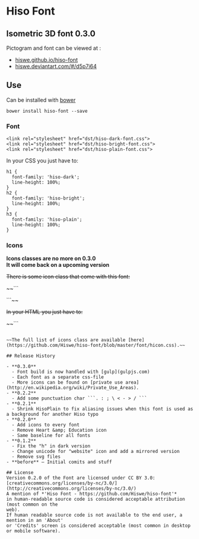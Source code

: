 # Hiso Font

## Isometric 3D font 0.3.0

Pictogram and font can be viewed at :

- [hiswe.github.io/hiso-font](http://hiswe.github.io/hiso-font)
- [hiswe.deviantart.com/#/d5p7i64](http://hiswe.deviantart.com/#/d5p7i64)

## Use
Can be installed with [bower](http://bower.io/)

```
bower install hiso-font --save
```

### Font

```
<link rel="stylesheet" href="dst/hiso-dark-font.css">
<link rel="stylesheet" href="dst/hiso-bright-font.css">
<link rel="stylesheet" href="dst/hiso-plain-font.css">
```

In your CSS you just have to:

```
h1 {
  font-family: 'hiso-dark';
  line-height: 100%;
}
h2 {
  font-family: 'hiso-bright';
  line-height: 100%;
}
h3 {
  font-family: 'hiso-plain';
  line-height: 100%;
}
```
### Icons

**Icons classes are no more on 0.3.0**   
**It will come back on a upcoming version**

~~There is some icon class that come with this font:~~

~~```
<link rel="stylesheet" href="font/hicon.css">
```~~

~~In your HTML you just have to:~~

~~```
<span class="hicon mail"></span>
```~~

~~The full list of icons class are available [here](https://github.com/Hiswe/hiso-font/blob/master/font/hicon.css).~~

## Release History

- **0.3.0**
  - Font build is now handled with [gulp](gulpjs.com)
  - Each font as a separate css-file
  - More icons can be found on [private use area](http://en.wikipedia.org/wiki/Private_Use_Areas).
- **0.2.2**
  - Add some punctuation char ```. : ; \ < - > / ```
- **0.2.1**
  - Shrink HisoPlain to fix aliasing issues when this font is used as a background for another Hiso typo
- **0.2.0**
  - Add icons to every font
  - Remove Heart &amp; Education icon
  - Same baseline for all fonts
- **0.1.2**
  - Fix the "h" in dark version
  - Change unicode for "website" icon and add a mirrored version
  - Remove svg files
- **before** — Initial comits and stuff

## License
Version 0.2.0 of the Font are licensed under CC BY 3.0:
[creativecommons.org/licenses/by-nc/3.0/](http://creativecommons.org/licenses/by-nc/3.0/)
A mention of *'Hiso Font - https://github.com/Hiswe/hiso-font'*
in human-readable source code is considered acceptable attribution (most common on the
web).
If human readable source code is not available to the end user, a mention in an 'About'
or 'Credits' screen is considered acceptable (most common in desktop or mobile software).